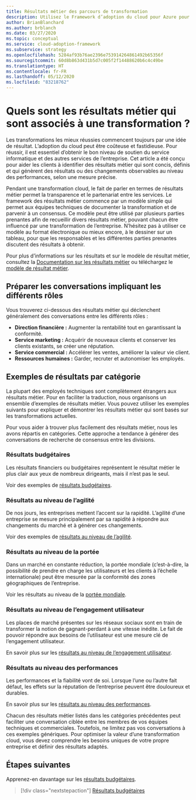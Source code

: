 ```yaml
---
title: Résultats métier des parcours de transformation
description: Utilisez le Framework d’adoption du cloud pour Azure pour comprendre les résultats métier associés aux transformations du cloud.
author: BrianBlanchard
ms.author: brblanch
ms.date: 03/27/2020
ms.topic: conceptual
ms.service: cloud-adoption-framework
ms.subservice: strategy
ms.openlocfilehash: 5284af93b76ae2396e753914264861492b65356f
ms.sourcegitcommit: 60d8b863d431b5d7c005f2f14488620b6c4c49be
ms.translationtype: HT
ms.contentlocale: fr-FR
ms.lasthandoff: 05/12/2020
ms.locfileid: "83218762"
---
```

<!-- markdownlint-disable MD026 -->

# <a name="what-business-outcomes-are-associated-with-transformation-journeys"></a>Quels sont les résultats métier qui sont associés à une transformation ?

Les transformations les mieux réussies commencent toujours par une idée de résultat. L’adoption du cloud peut être coûteuse et fastidieuse. Pour réussir, il est essentiel d’obtenir le bon niveau de soutien du service informatique et des autres services de l’entreprise. Cet article a été conçu pour aider les clients à identifier des résultats métier qui sont concis, définis et qui génèrent des résultats ou des changements observables au niveau des performances, selon une mesure précise.

Pendant une transformation cloud, le fait de parler en termes de résultats métier permet la transparence et le partenariat entre les services. Le framework des résultats métier commence par un modèle simple qui permet aux équipes techniques de documenter la transformation et de parvenir à un consensus. Ce modèle peut être utilisé par plusieurs parties prenantes afin de recueillir divers résultats métier, pouvant chacun être influencé par une transformation de l’entreprise. N’hésitez pas à utiliser ce modèle au format électronique ou mieux encore, à le dessiner sur un tableau, pour que les responsables et les différentes parties prenantes discutent des résultats à obtenir.

Pour plus d’informations sur les résultats et sur le modèle de résultat métier, consultez la [Documentation sur les résultats métier](./business-outcome-template.md) ou téléchargez le [modèle de résultat métier](https://archcenter.blob.core.windows.net/cdn/business-outcome-template.xlsx).

## <a name="prepare-for-conversations-with-different-personas"></a>Préparer les conversations impliquant les différents rôles

Vous trouverez ci-dessous des résultats métier qui déclenchent généralement des conversations entre les différents rôles :

- **Direction financière :** Augmenter la rentabilité tout en garantissant la conformité.
- **Service marketing :** Acquérir de nouveaux clients et conserver les clients existants, se créer une réputation.
- **Service commercial :** Accélérer les ventes, améliorer la valeur vie client.
- **Ressources humaines :** Garder, recruter et autonomiser les employés.

## <a name="sample-outcomes-by-category"></a>Exemples de résultats par catégorie

La plupart des employés techniques sont complètement étrangers aux résultats métier. Pour en faciliter la traduction, nous organisons un ensemble d’exemples de résultats métier. Vous pouvez utiliser les exemples suivants pour expliquer et démontrer les résultats métier qui sont basés sur les transformations actuelles.

Pour vous aider à trouver plus facilement des résultats métier, nous les avons répartis en catégories. Cette approche a tendance à générer des conversations de recherche de consensus entre les divisions.

### <a name="fiscal-outcomes"></a>Résultats budgétaires

Les résultats financiers ou budgétaires représentent le résultat métier le plus clair aux yeux de nombreux dirigeants, mais il n’est pas le seul.

Voir des exemples de [résultats budgétaires](./fiscal-outcomes.md).

### <a name="agility-outcomes"></a>Résultats au niveau de l’agilité

De nos jours, les entreprises mettent l’accent sur la rapidité. L’agilité d’une entreprise se mesure principalement par sa rapidité à répondre aux changements du marché et à générer ces changements.

Voir des exemples de [résultats au niveau de l’agilité](./agility-outcomes.md).

### <a name="reach-outcomes"></a>Résultats au niveau de la portée

Dans un marché en constante réduction, la portée mondiale (c’est-à-dire, la possibilité de prendre en charge les utilisateurs et les clients à l’échelle internationale) peut être mesurée par la conformité des zones géographiques de l’entreprise.

Voir les résultats au niveau de la [portée mondiale](./reach-outcomes.md).

### <a name="customer-engagement-outcomes"></a>Résultats au niveau de l’engagement utilisateur

Les places de marché présentes sur les réseaux sociaux sont en train de transformer la notion de gagnant-perdant à une vitesse inédite. Le fait de pouvoir répondre aux besoins de l’utilisateur est une mesure clé de l’engagement utilisateur.

En savoir plus sur les [résultats au niveau de l’engagement utilisateur](./engagement-outcomes.md).

### <a name="performance-outcomes"></a>Résultats au niveau des performances

Les performances et la fiabilité vont de soi. Lorsque l’une ou l’autre fait défaut, les effets sur la réputation de l’entreprise peuvent être douloureux et durables.

En savoir plus sur les [résultats au niveau des performances](./performance-outcomes.md).

Chacun des résultats métier listés dans les catégories précédentes peut faciliter une conversation ciblée entre les membres de vos équipes techniques et commerciales. Toutefois, ne limitez pas vos conversations à ces exemples génériques. Pour optimiser la valeur d’une transformation cloud, vous devez comprendre les besoins uniques de votre propre entreprise et définir des résultats adaptés.

## <a name="next-steps"></a>Étapes suivantes

Apprenez-en davantage sur les [résultats budgétaires](./fiscal-outcomes.md).

> [!div class="nextstepaction"]
> [Résultats budgétaires](./fiscal-outcomes.md)
